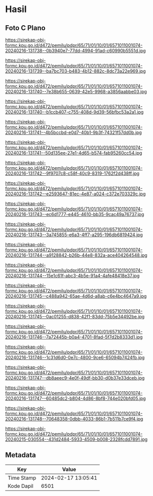 # Hasil

## Foto C Plano

https://sirekap-obj-formc.kpu.go.id/d472/pemilu/pdpr/65/71/01/10/01/6571011001074-20240216-131738--0b3940e7-77dd-4994-91ad-c60990b5551d.jpg

https://sirekap-obj-formc.kpu.go.id/d472/pemilu/pdpr/65/71/01/10/01/6571011001074-20240216-131739--ba7bc703-b483-4b12-882c-8dc73a22e969.jpg

https://sirekap-obj-formc.kpu.go.id/d472/pemilu/pdpr/65/71/01/10/01/6571011001074-20240216-131740--7e38b655-0639-42e5-9968-a3856aabbe03.jpg

https://sirekap-obj-formc.kpu.go.id/d472/pemilu/pdpr/65/71/01/10/01/6571011001074-20240216-131740--b1ccb407-c755-408d-9d39-56bfbc53a2a1.jpg

https://sirekap-obj-formc.kpu.go.id/d472/pemilu/pdpr/65/71/01/10/01/6571011001074-20240216-131741--4b5bccbd-e0d7-40b1-9b3f-74321f57dd0b.jpg

https://sirekap-obj-formc.kpu.go.id/d472/pemilu/pdpr/65/71/01/10/01/6571011001074-20240216-131741--50d135ee-27e1-4d65-b574-fab95260cc54.jpg

https://sirekap-obj-formc.kpu.go.id/d472/pemilu/pdpr/65/71/01/10/01/6571011001074-20240216-131742--9f9707c8-c58f-40c9-8319-1762f2d438ff.jpg

https://sirekap-obj-formc.kpu.go.id/d472/pemilu/pdpr/65/71/01/10/01/6571011001074-20240216-131742--e2593647-81ec-4e87-a024-c372e703329c.jpg

https://sirekap-obj-formc.kpu.go.id/d472/pemilu/pdpr/65/71/01/10/01/6571011001074-20240216-131743--ec6d1777-e445-4610-bb35-9cac49a76737.jpg

https://sirekap-obj-formc.kpu.go.id/d472/pemilu/pdpr/65/71/01/10/01/6571011001074-20240216-131743--3a745855-e6a3-4ff7-a295-196db6819424.jpg

https://sirekap-obj-formc.kpu.go.id/d472/pemilu/pdpr/65/71/01/10/01/6571011001074-20240216-131744--a9128842-b26b-44e8-832a-ace404264548.jpg

https://sirekap-obj-formc.kpu.go.id/d472/pemilu/pdpr/65/71/01/10/01/6571011001074-20240216-131744--15e1c61f-abc3-4b5e-91a4-4afe48418e37.jpg

https://sirekap-obj-formc.kpu.go.id/d472/pemilu/pdpr/65/71/01/10/01/6571011001074-20240216-131745--c488a942-65ae-4d6d-a8ab-c6e4bc4647a9.jpg

https://sirekap-obj-formc.kpu.go.id/d472/pemilu/pdpr/65/71/01/10/01/6571011001074-20240216-131745--0ac01255-d838-42f1-83dd-75b5e34492be.jpg

https://sirekap-obj-formc.kpu.go.id/d472/pemilu/pdpr/65/71/01/10/01/6571011001074-20240216-131746--7a72445b-b0a4-4701-8fad-5f7d2b8333d1.jpg

https://sirekap-obj-formc.kpu.go.id/d472/pemilu/pdpr/65/71/01/10/01/6571011001074-20240216-131746--1c31d6d0-0e7c-4800-9ce6-65094b7424fb.jpg

https://sirekap-obj-formc.kpu.go.id/d472/pemilu/pdpr/65/71/01/10/01/6571011001074-20240216-131747--db8aeec9-4e0f-49df-bb30-d0b37e33dceb.jpg

https://sirekap-obj-formc.kpu.go.id/d472/pemilu/pdpr/65/71/01/10/01/6571011001074-20240216-131747--60485dc2-b804-4d86-8bf8-744e020bfd05.jpg

https://sirekap-obj-formc.kpu.go.id/d472/pemilu/pdpr/65/71/01/10/01/6571011001074-20240216-131748--70648358-0dbb-4033-86b1-7b511b7ce9f4.jpg

https://sirekap-obj-formc.kpu.go.id/d472/pemilu/pdpr/65/71/01/10/01/6571011001074-20240215-030554--431d2484-5933-4509-b008-2328fcdd7891.jpg


## Metadata

| Key        | Value               |
| ---------- | ------------------- |
| Time Stamp | 2024-02-17 13:05:41 |
| Kode Dapil | 6501                |




